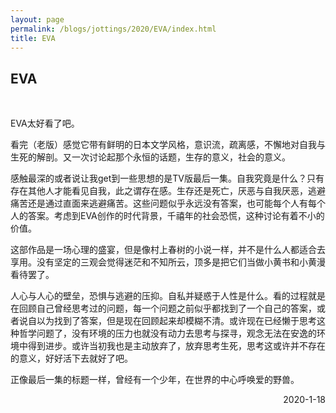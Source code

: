 ```yaml
---
layout: page
permalink: /blogs/jottings/2020/EVA/index.html
title: EVA
---
```


## EVA
<br>

EVA太好看了吧。

看完（老版）感觉它带有鲜明的日本文学风格，意识流，疏离感，不懈地对自我与生死的解剖。又一次讨论起那个永恒的话题，生存的意义，社会的意义。

感触最深的或者说让我get到一些思想的是TV版最后一集。自我究竟是什么？只有存在其他人才能看见自我，此之谓存在感。生存还是死亡，厌恶与自我厌恶，逃避痛苦还是通过直面来逃避痛苦。这些问题似乎永远没有答案，也可能每个人有每个人的答案。考虑到EVA创作的时代背景，千禧年的社会恐慌，这种讨论有着不小的价值。

这部作品是一场心理的盛宴，但是像村上春树的小说一样，并不是什么人都适合去享用。没有坚定的三观会觉得迷茫和不知所云，顶多是把它们当做小黄书和小黄漫看待罢了。

人心与人心的壁垒，恐惧与逃避的压抑。自私并疑惑于人性是什么。看的过程就是在回顾自己曾经思考过的问题，每一个问题之前似乎都找到了一个自己的答案，或者说自以为找到了答案，但是现在回顾起来却模糊不清。或许现在已经懒于思考这种哲学问题了，没有环境的压力也就没有动力去思考与探寻，观念无法在安逸的环境中得到进步。或许当初我也是主动放弃了，放弃思考生死，思考这或许并不存在的意义，好好活下去就好了吧。

正像最后一集的标题一样，曾经有一个少年，在世界的中心呼唤爱的野兽。

<p align="right">2020-1-18</p>